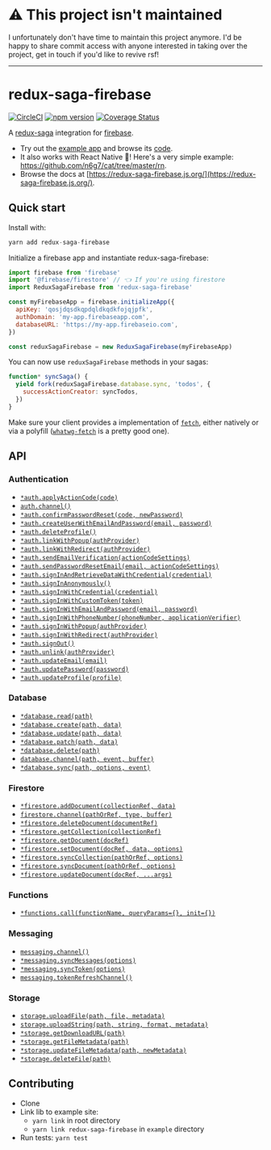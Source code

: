 # ⚠️ This project isn't maintained

I unfortunately don't have time to maintain this project anymore.
I'd be happy to share commit access with anyone interested in taking over the project, get in touch if you'd like to revive rsf!

--------

# redux-saga-firebase

[![CircleCI](https://circleci.com/gh/n6g7/redux-saga-firebase.svg?style=svg)](https://circleci.com/gh/n6g7/redux-saga-firebase)
[![npm version](https://badge.fury.io/js/redux-saga-firebase.svg)](https://badge.fury.io/js/redux-saga-firebase)
[![Coverage Status](https://coveralls.io/repos/github/n6g7/redux-saga-firebase/badge.svg?branch=master)](https://coveralls.io/github/n6g7/redux-saga-firebase?branch=master)

A [redux-saga](https://github.com/redux-saga/redux-saga/) integration for [firebase](https://firebase.google.com/).

- Try out the [example app](https://redux-saga-firebase.firebaseapp.com/) and browse its [code](https://github.com/n6g7/redux-saga-firebase/blob/master/example/).
- It also works with React Native 📱! Here's a very simple example: https://github.com/n6g7/cat/tree/master/rn.
- Browse the docs at [https://redux-saga-firebase.js.org/](https://redux-saga-firebase.js.org/).

## Quick start

Install with:

```js
yarn add redux-saga-firebase
```

Initialize a firebase app and instantiate redux-saga-firebase:

```js
import firebase from 'firebase'
import '@firebase/firestore' // 👈 If you're using firestore
import ReduxSagaFirebase from 'redux-saga-firebase'

const myFirebaseApp = firebase.initializeApp({
  apiKey: 'qosjdqsdkqpdqldkqdkfojqjpfk',
  authDomain: 'my-app.firebaseapp.com',
  databaseURL: 'https://my-app.firebaseio.com',
})

const reduxSagaFirebase = new ReduxSagaFirebase(myFirebaseApp)
```

You can now use `reduxSagaFirebase` methods in your sagas:

```js
function* syncSaga() {
  yield fork(reduxSagaFirebase.database.sync, 'todos', {
    successActionCreator: syncTodos,
  })
}
```

Make sure your client provides a implementation of [`fetch`](https://developer.mozilla.org/en/docs/Web/API/Fetch_API), either natively or via a polyfill ([`whatwg-fetch`](https://www.npmjs.com/package/whatwg-fetch) is a pretty good one).

## API

### Authentication

- [`*auth.applyActionCode(code)`](https://redux-saga-firebase.js.org/reference/dev/auth#applyActionCode)
- [`auth.channel()`](https://redux-saga-firebase.js.org/reference/dev/auth#channel)
- [`*auth.confirmPasswordReset(code, newPassword)`](https://redux-saga-firebase.js.org/reference/dev/auth#confirmPasswordReset)
- [`*auth.createUserWithEmailAndPassword(email, password)`](https://redux-saga-firebase.js.org/reference/dev/auth#createUserWithEmailAndPassword)
- [`*auth.deleteProfile()`](https://redux-saga-firebase.js.org/reference/dev/auth#deleteProfile)
- [`*auth.linkWithPopup(authProvider)`](https://redux-saga-firebase.js.org/reference/dev/auth#linkWithPopup)
- [`*auth.linkWithRedirect(authProvider)`](https://redux-saga-firebase.js.org/reference/dev/auth#linkWithRedirect)
- [`*auth.sendEmailVerification(actionCodeSettings)`](https://redux-saga-firebase.js.org/reference/dev/auth#sendEmailVerification)
- [`*auth.sendPasswordResetEmail(email, actionCodeSettings)`](https://redux-saga-firebase.js.org/reference/dev/auth#sendPasswordResetEmail)
- [`*auth.signInAndRetrieveDataWithCredential(credential)`](https://redux-saga-firebase.js.org/reference/dev/auth#signInAndRetrieveDataWithCredential)
- [`*auth.signInAnonymously()`](https://redux-saga-firebase.js.org/reference/dev/auth#signInAnonymously)
- [`*auth.signInWithCredential(credential)`](https://redux-saga-firebase.js.org/reference/dev/auth#signInWithCredential)
- [`*auth.signInWithCustomToken(token)`](https://redux-saga-firebase.js.org/reference/dev/auth#signInWithCustomToken)
- [`*auth.signInWithEmailAndPassword(email, password)`](https://redux-saga-firebase.js.org/reference/dev/auth#signInWithEmailAndPassword)
- [`*auth.signInWithPhoneNumber(phoneNumber, applicationVerifier)`](https://redux-saga-firebase.js.org/reference/dev/auth#signInWithPhoneNumber)
- [`*auth.signInWithPopup(authProvider)`](https://redux-saga-firebase.js.org/reference/dev/auth#signInWithPopup)
- [`*auth.signInWithRedirect(authProvider)`](https://redux-saga-firebase.js.org/reference/dev/auth#signInWithRedirect)
- [`*auth.signOut()`](https://redux-saga-firebase.js.org/reference/dev/auth#signOut)
- [`*auth.unlink(authProvider)`](https://redux-saga-firebase.js.org/reference/dev/auth#unlink)
- [`*auth.updateEmail(email)`](https://redux-saga-firebase.js.org/reference/dev/auth#updateEmail)
- [`*auth.updatePassword(password)`](https://redux-saga-firebase.js.org/reference/dev/auth#updatePassword)
- [`*auth.updateProfile(profile)`](https://redux-saga-firebase.js.org/reference/dev/auth#updateProfile)

### Database

- [`*database.read(path)`](https://redux-saga-firebase.js.org/reference/dev/database#read)
- [`*database.create(path, data)`](https://redux-saga-firebase.js.org/reference/dev/database#create)
- [`*database.update(path, data)`](https://redux-saga-firebase.js.org/reference/dev/database#update)
- [`*database.patch(path, data)`](https://redux-saga-firebase.js.org/reference/dev/database#patch)
- [`*database.delete(path)`](https://redux-saga-firebase.js.org/reference/dev/database#delete)
- [`database.channel(path, event, buffer)`](https://redux-saga-firebase.js.org/reference/dev/database#channel)
- [`*database.sync(path, options, event)`](https://redux-saga-firebase.js.org/reference/dev/database#sync)

### Firestore

- [`*firestore.addDocument(collectionRef, data)`](https://redux-saga-firebase.js.org/reference/dev/firestore#addDocument)
- [`firestore.channel(pathOrRef, type, buffer)`](https://redux-saga-firebase.js.org/reference/dev/firestore#channel)
- [`*firestore.deleteDocument(documentRef)`](https://redux-saga-firebase.js.org/reference/dev/firestore#deleteDocument)
- [`*firestore.getCollection(collectionRef)`](https://redux-saga-firebase.js.org/reference/dev/firestore#getCollection)
- [`*firestore.getDocument(docRef)`](https://redux-saga-firebase.js.org/reference/dev/firestore#getDocument)
- [`*firestore.setDocument(docRef, data, options)`](https://redux-saga-firebase.js.org/reference/dev/firestore#setDocument)
- [`*firestore.syncCollection(pathOrRef, options)`](https://redux-saga-firebase.js.org/reference/dev/firestore#syncCollection)
- [`*firestore.syncDocument(pathOrRef, options)`](https://redux-saga-firebase.js.org/reference/dev/firestore#syncDocument)
- [`*firestore.updateDocument(docRef, ...args)`](https://redux-saga-firebase.js.org/reference/dev/firestore#updateDocument)

### Functions

- [`*functions.call(functionName, queryParams={}, init={})`](https://redux-saga-firebase.js.org/reference/dev/functions#call)

### Messaging

- [`messaging.channel()`](https://redux-saga-firebase.js.org/reference/dev/messaging#channel)
- [`*messaging.syncMessages(options)`](https://redux-saga-firebase.js.org/reference/dev/messaging#syncMessages)
- [`*messaging.syncToken(options)`](https://redux-saga-firebase.js.org/reference/dev/messaging#syncToken)
- [`messaging.tokenRefreshChannel()`](https://redux-saga-firebase.js.org/reference/dev/messaging#tokenRefreshChannel)

### Storage

- [`storage.uploadFile(path, file, metadata)`](https://redux-saga-firebase.js.org/reference/dev/storage#uploadFile)
- [`storage.uploadString(path, string, format, metadata)`](https://redux-saga-firebase.js.org/reference/dev/storage#uploadString)
- [`*storage.getDownloadURL(path)`](https://redux-saga-firebase.js.org/reference/dev/storage#getDownloadURL)
- [`*storage.getFileMetadata(path)`](https://redux-saga-firebase.js.org/reference/dev/storage#getFileMetadata)
- [`*storage.updateFileMetadata(path, newMetadata)`](https://redux-saga-firebase.js.org/reference/dev/storage#updateFileMetadata)
- [`*storage.deleteFile(path)`](https://redux-saga-firebase.js.org/reference/dev/storage#deleteFile)

## Contributing

- Clone
- Link lib to example site:
  - `yarn link` in root directory
  - `yarn link redux-saga-firebase` in `example` directory
- Run tests: `yarn test`
